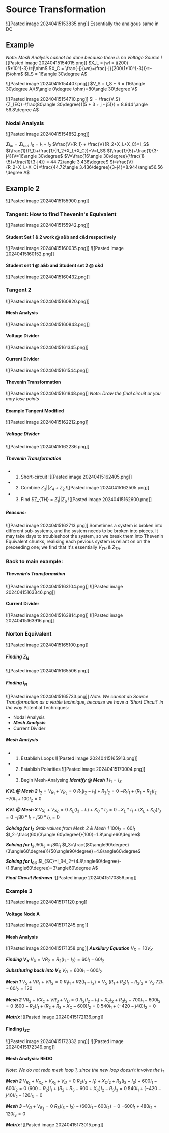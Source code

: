 # Source Transformation
![[Pasted image 20240415153835.png]]
Essentially the analgous same in DC

## Example
*Note: Mesh Analysis cannot be done because there is no Voltage Source*
![[Pasted image 20240415154015.png]]
$X_L = jwl = j(200)(5*10^{-3})=j\ohm$
$X_C = \frac{-j}{wc}=\frac{-j}{200(1*10^{-3})}=-j5\ohm$
$I_S = 16\angle 30\degree A$

![[Pasted image 20240415154407.png]]
$V_S = I_S * R = (16\angle 30\degree A)(5\angle 0\degree \ohm)=80\angle 30\degree V$

![[Pasted image 20240415154710.png]]
$i = \frac{V_S}{Z_{EQ}=\frac{80\angle 30\degree}{(5 + 3 + j - j5)}} = 8.944 \angle 56.8\degree A$
### Nodal Analysis
![[Pasted image 20240415154852.png]]

$\Sigma I_{in} = \Sigma I_{out}$
$I_S=I_1 + I_2$
$\frac{V}{R_1} + \frac{V}{R_2+X_L+X_C}=I_S$
$(\frac{1}{R_1}+\frac{1}{R_2+X_L+X_C})*V=I_S$
$(\frac{1}{5}+\frac{1}{3-j4})V=16\angle 30\degree$
$V=\frac{16\angle 30\degree}{\frac{1}{5}+\frac{1}{3-j4}} = 44.72\angle 3.436\degree$
$i=\frac{V}{R_2+X_L+X_C}=\frac{44.72\angle 3.436\degree}{3-j4}=8.944\angle56.56 \degree A$

## Example 2
![[Pasted image 20240415155900.png]]
### Tangent: How to find Thevenin's Equivalent
![[Pasted image 20240415155942.png]]
#### Student Set 1 & 2 work @ a&b and c&d respectively
![[Pasted image 20240415160035.png]]
![[Pasted image 20240415160152.png]]
#### Student set 1 @ a&b and Student set 2 @ c&d
![[Pasted image 20240415160432.png]]
### Tangent 2
![[Pasted image 20240415160820.png]]
#### Mesh Analysis
![[Pasted image 20240415160843.png]]
#### Voltage Divider
![[Pasted image 20240415161345.png]]
#### Current Divider
![[Pasted image 20240415161544.png]]
#### Thevenin Transformation
![[Pasted image 20240415161848.png]]
*Note: Draw the final circuit or you may lose points*
#### Example Tangent Modified
![[Pasted image 20240415162212.png]]
##### Voltage Divider
![[Pasted image 20240415162236.png]]
##### Thevenin Transformation
- 1) Short-circuit
![[Pasted image 20240415162405.png]]
- 2) Combine $Z_3 || Z_4 + Z_2$
![[Pasted image 20240415162505.png]]
- 3) Find $Z_{TH} = $Z_1 || Z_6$
![[Pasted image 20240415162600.png]]
##### Reasons:
![[Pasted image 20240415162713.png]]
Sometimes a system is broken into different sub-systems, and the system needs to be broken into pieces. It may take days to troubleshoot the system, so we break them into Thevenin Equivalent chunks, realising each pevious system is reliant on on the preceeding one; we find that it's essentially $V_{TH}$ \& $Z_{TH}$.

### Back to main example:
##### Thevenin's Transformation
![[Pasted image 20240415163104.png]]
![[Pasted image 20240415163346.png]]

#### Current Divider
![[Pasted image 20240415163814.png]]
![[Pasted image 20240415163916.png]]
### Norton Equivalent
![[Pasted image 20240415165100.png]]

##### Finding $Z_{N}$
![[Pasted image 20240415165506.png]]
##### Finding $I_N$
![[Pasted image 20240415165733.png]]
*Note: We cannot do Source Transformation as a viable technique, because we have a 'Short Circuit' in the way*
Potential Techniques:
- Nodal Analysis
- ***Mesh Analysis***
- Current Divider
##### Mesh Analysis
- 1) Establish Loops
![[Pasted image 20240415165913.png]]
- 2) Establish Polarities
![[Pasted image 20240415170004.png]]
- 3) Begin Mesh-Analysing
***Identify @ Mesh 1***
$I_1 = I_S$

***KVL @ Mesh 2***
$I_2 = V_{R_1} + V_{R_2}=0$
$R_1(I_2-I_1)+R_2I_2=0$
$-R_1I_1+(R_1+R_2)I_2$
$-70I_1+100I_2=0$

***KVL @ Mesh 3***
$V_{X_L}+V_{X_C}=0$
$X_L(I_3-I_1)+X_C*I_3=0$
$-X_L*I_1+(X_L+X_C)I_3=0$
$-j80*I_1+j50*I_3=0$

***Solving for $I_2$***
*Grab values from Mesh 2 & Mesh 1*
$100I_2=60I_1$
$I_2=\frac{(60)(3\angle 60\degree)}{100}=1.8\angle60\degree$

***Solving for $I_3$***
$j50I_3=j80I_1$
$I_3=\frac{(80\angle90\degree)(3\angle60\degree)}{50\angle90\degree}=4.8\angle60\degree$

***Solving for $I_{SC}$***
$I_{SC}=I_3-I_2=(4.8\angle60\degree)-(1.8\angle60\degree)=3\angle60\degree A$

***Final Circuit Redrawn***
![[Pasted image 20240415170856.png]]
### Example 3
![[Pasted image 20240415171120.png]]
#### Voltage Node A
![[Pasted image 20240415171245.png]]
#### Mesh Analysis
![[Pasted image 20240415171358.png]]
***Auxiliary Equation***
$V_D = 10V_X$

***Finding $V_X$***
$V_X=VR_2=R_2(I_1-I_2)=60I_1-60I_2$

***Substituting back into $V_X$***
$V_D=600I_1-600I_2$

***Mesh 1***
$V_S+VR_1+VR_2=0$
$R_1I_1+R2(I_1-I_2)=V_S$
$(R_1+R_2)I_1-R_2I_2=V_S$
$72I_1-60I_2=120$

***Mesh 2***
$VR_2+VX_C+VR_3+V_D=0$
$R_2(I_2-I_1)+X_CI_2+R_3I_2+700I_1-600I_2=0$
$(600-R_2)I_1+(R_2+R_3+X_C-600)I_2=0$
$540I_1+(-420-j40)I_2=0$

***Matrix***
![[Pasted image 20240415172136.png]]
#### Finding $I_{SC}$
![[Pasted image 20240415172332.png]]
![[Pasted image 20240415172349.png]]
#### Mesh Analysis: REDO
*Note: We do not redo mesh loop 1, since the new loop doesn't involve the $I_1$*

***Mesh 2***
$V_{R_2}+V_{X_C}+V_{R_3}+V_D=0$
$R_2(I_2-I_1)+X_CI_2+R_3(I_2-I_3)+600I_1-600I_2=0$
$(600-R_2)I_1+(R_2+R_3-600+X_C)I_2-R_3I_3=0$
$540I_1+(-420-j40)I_2-120I_3=0$

***Mesh 3***
$-V_D+V_{R_3}=0$
$R_3(I_3-I_2)-(600I_1-600I_2)=0$
$-600I_1+480I_2+120I_3=0$

***Matrix***
![[Pasted image 20240415173015.png]]